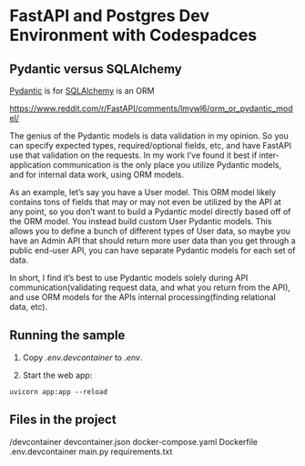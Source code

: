 
# FastAPI and Postgres Dev Environment with Codespadces

## Pydantic versus SQLAlchemy

[Pydantic]() is for
[SQLAlchemy]() is an ORM

https://www.reddit.com/r/FastAPI/comments/lmywl6/orm_or_pydantic_model/

The genius of the Pydantic models is data validation in my opinion. So you can specify expected types, required/optional fields, etc, and have FastAPI use that validation on the requests. In my work I’ve found it best if inter-application communication is the only place you utilize Pydantic models, and for internal data work, using ORM models.

As an example, let’s say you have a User model. This ORM model likely contains tons of fields that may or may not even be utilized by the API at any point, so you don’t want to build a Pydantic model directly based off of the ORM model. You instead build custom User Pydantic models. This allows you to define a bunch of different types of User data, so maybe you have an Admin API that should return more user data than you get through a public end-user API, you can have separate Pydantic models for each set of data.

In short, I find it’s best to use Pydantic models solely during API communication(validating request data, and what you return from the API), and use ORM models for the APIs internal processing(finding relational data, etc).

## Running the sample

1. Copy *.env.devcontainer* to *.env*.

2. Start the web app:

  ```
  uvicorn app:app --reload
  ```

## Files in the project

/devcontainer
  devcontainer.json
  docker-compose.yaml
  Dockerfile
.env.devcontainer
main.py
requirements.txt
